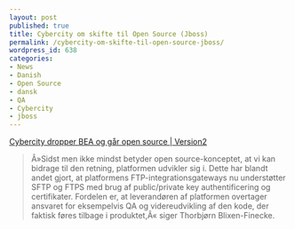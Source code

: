 ```yaml
---
layout: post
published: true
title: Cybercity om skifte til Open Source (Jboss)
permalink: /cybercity-om-skifte-til-open-source-jboss/
wordpress_id: 638
categories:
- News
- Danish
- Open Source
- dansk
- QA
- Cybercity
- jboss
---
```




<a href="http://www.version2.dk/artikel/cybercity-dropper-bea-og-gaar-open-source-7614">Cybercity dropper BEA og går open source | Version2</a><br /><blockquote>&Acirc;&raquo;Sidst men ikke mindst betyder open source-konceptet, at vi kan bidrage til den retning, platformen udvikler sig i. Dette har blandt andet gjort, at platformens FTP-integrationsgateways nu understøtter SFTP og FTPS med brug af public/private key authentificering og certifikater. Fordelen er, at leverandøren af platformen overtager ansvaret for eksempelvis QA og videreudvikling af den kode, der faktisk føres tilbage i produktet,&Acirc;&laquo; siger Thorbjørn Blixen-Finecke.<br /></blockquote>
